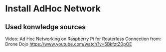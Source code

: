# Install AdHoc Network

## Used konwledge sources

Video: Ad Hoc Networking on Raspberry Pi for Routerless Connection
from: Drone Dojo
https://www.youtube.com/watch?v=5BkfztZ0pOE

